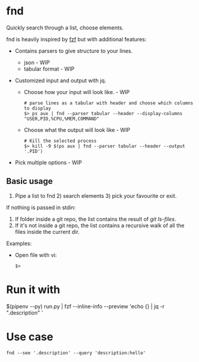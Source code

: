 
# fnd

Quickly search through a list, choose elements. 

fnd is heavily inspired by [fzf](https://github.com/junegunn/fzf) but with additional features:

- Contains parsers to give structure to your lines.
    - json - WIP
    - tabular format - WIP

- Customized input and output with jq.
    - Choose how your input will look like. - WIP

        ```
        # parse lines as a tabular with header and choose which columns to display 
        $> ps aux | fnd --parser tabular --header --display-columns "USER,PID,%CPU,%MEM,COMMAND" 
        ```
    - Choose what the output will look like - WIP
        ```
        # Kill the selected process
        $> kill -9 $(ps aux | fnd --parser tabular --header --output '.PID')
        ```
- Pick multiple options - WIP


## Basic usage

1) Pipe a list to fnd  2) search elements 3) pick your favourite or exit. 

If nothing is passed in stdin:

1) If folder inside a git repo, the list contains the result of *git ls-files*.
2) If it's not inside a git repo, the list contains a recursive walk of all the files inside the current dir.

Examples:

- Open file with vi:

    ```
    $> 
    ```

# Run it with
$(pipenv --py) run.py  | fzf --inline-info --preview 'echo {} | jq -r ".description" '

# Use case 

```
fnd --see '.description' --query 'description:hello'
```
